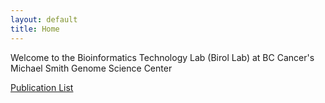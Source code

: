 ```yaml
---
layout: default
title: Home
---
```


Welcome to the Bioinformatics Technology Lab (Birol Lab) at BC Cancer's Michael Smith Genome Science Center  

[Publication List](publications.md)
